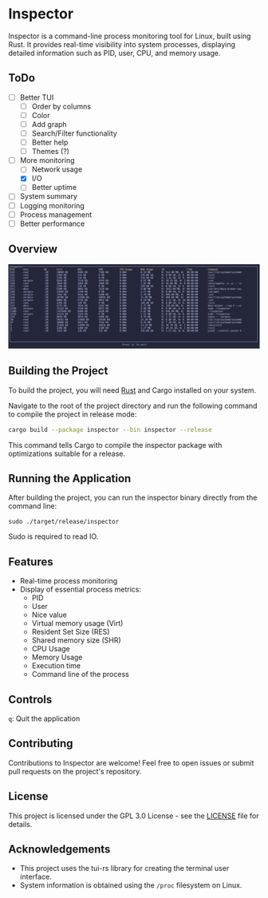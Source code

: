 # Inspector

Inspector is a command-line process monitoring tool for Linux, built using Rust. It provides real-time visibility into system processes, displaying detailed information such as PID, user, CPU, and memory usage.

## ToDo
- [ ] Better TUI
  - [ ] Order by columns
  - [ ] Color
  - [ ] Add graph
  - [ ] Search/Filter functionality
  - [ ] Better help
  - [ ] Themes (?)
- [ ] More monitoring
  - [ ] Network usage
  - [X] I/O
  - [ ] Better uptime
- [ ] System summary
- [ ] Logging monitoring
- [ ] Process management
- [ ] Better performance

## Overview

![](img/screenshot.png)

## Building the Project
To build the project, you will need [Rust](https://www.rust-lang.org/tools/install) and Cargo installed on your system.

Navigate to the root of the project directory and run the following command to compile the project in release mode:

```sh
cargo build --package inspector --bin inspector --release
```

This command tells Cargo to compile the inspector package with optimizations suitable for a release.

## Running the Application
After building the project, you can run the inspector binary directly from the command line:
```
sudo ./target/release/inspector
```

Sudo is required to read IO.

## Features
- Real-time process monitoring
- Display of essential process metrics:
  - PID
  - User
  - Nice value
  - Virtual memory usage (Virt)
  - Resident Set Size (RES)
  - Shared memory size (SHR)
  - CPU Usage
  - Memory Usage
  - Execution time
  - Command line of the process
  
## Controls
`q`: Quit the application

## Contributing
Contributions to Inspector are welcome! Feel free to open issues or submit pull requests on the project's repository.

## License
This project is licensed under the GPL 3.0 License - see the [LICENSE](https://github.com/zeropio/inspector/blob/main/LICENSE.txt) file for details.

## Acknowledgements
- This project uses the tui-rs library for creating the terminal user interface.
- System information is obtained using the `/proc` filesystem on Linux.